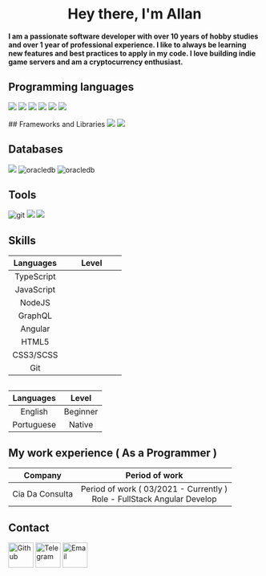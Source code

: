 <h1 align="center" >Hey there, I'm Allan</h1>

<b>I am a passionate software developer with over 10 years of hobby studies and over 1 year of professional experience.
I like to always be learning new features and best practices to apply in my code.
I love building indie game servers and am a cryptocurrency enthusiast.</b>

## Programming languages
<p>
<img src="https://img.shields.io/badge/HTML5-E34F26?style=for-the-badge&logo=html5&logoColor=white" />
<img src="https://img.shields.io/badge/CSS3-1572B6?style=for-the-badge&logo=css3&logoColor=white" />
<img src="https://img.shields.io/badge/JavaScript-323330?style=for-the-badge&logo=javascript&logoColor=F7DF1E" />
<img src="https://img.shields.io/badge/TypeScript-007ACC?style=for-the-badge&logo=typescript&logoColor=white" />
<img src="https://img.shields.io/badge/Node.js-339933?style=for-the-badge&logo=nodedotjs&logoColor=white" />
<img src="https://img.shields.io/badge/-GraphQL-E10098?style=for-the-badge&logo=graphql&logoColor=white" />
</P>
## Frameworks and Libraries
<img src="https://img.shields.io/badge/Angular-DD0031?style=for-the-badge&logo=angular&logoColor=white" />
<img src="https://img.shields.io/badge/-ApolloGraphQL-311C87?style=for-the-badge&logo=apollo-graphql" />

## Databases
<img src="https://img.shields.io/badge/MySQL-00000F?style=for-the-badge&logo=mysql&logoColor=white" />
<img alt="oracledb" src="https://img.shields.io/badge/MariaDB-003545?style=for-the-badge&logo=mariadb&logoColor=white" />
<img alt="oracledb" src="https://img.shields.io/badge/-Oracle%20DB-F80000?style=for-the-badge&logo=Oracle&logoColor=white" />

## Tools
<img alt="git" src="https://img.shields.io/badge/git-%23F05033.svg?style=for-the-badge&logo=git&logoColor=white" />
<img src="https://img.shields.io/badge/github-%23121011.svg?style=for-the-badge&logo=github&logoColor=white" />
<img src="https://img.shields.io/badge/Visual_Studio_Code-0078D4?style=for-the-badge&logo=visual%20studio%20code&logoColor=white" />

## Skills
| Languages  | Level |
| :------: | :------: |
| TypeScript | <img src="https://upload.wikimedia.org/wikipedia/commons/thumb/c/c0/Location_dot_black.svg/1024px-Location_dot_black.svg.png" width="11" height="11" /> <img src="https://upload.wikimedia.org/wikipedia/commons/thumb/c/c0/Location_dot_black.svg/1024px-Location_dot_black.svg.png" width="11" height="11" /> <img src="https://upload.wikimedia.org/wikipedia/commons/thumb/c/c0/Location_dot_black.svg/1024px-Location_dot_black.svg.png" width="11" height="11" /> <img src="https://upload.wikimedia.org/wikipedia/commons/thumb/c/c0/Location_dot_black.svg/1024px-Location_dot_black.svg.png" width="11" height="11" /> <img src="https://png.pngtree.com/png-clipart/20201029/ourmid/pngtree-circle-clipart-light-gray-round-png-image_2381992.jpg" width="11" height="11" /> <img src="https://png.pngtree.com/png-clipart/20201029/ourmid/pngtree-circle-clipart-light-gray-round-png-image_2381992.jpg" width="11" height="11" /> <img src="https://png.pngtree.com/png-clipart/20201029/ourmid/pngtree-circle-clipart-light-gray-round-png-image_2381992.jpg" width="11" height="11" /> |
| JavaScript | <img src="https://upload.wikimedia.org/wikipedia/commons/thumb/c/c0/Location_dot_black.svg/1024px-Location_dot_black.svg.png" width="11" height="11" /> <img src="https://upload.wikimedia.org/wikipedia/commons/thumb/c/c0/Location_dot_black.svg/1024px-Location_dot_black.svg.png" width="11" height="11" /> <img src="https://upload.wikimedia.org/wikipedia/commons/thumb/c/c0/Location_dot_black.svg/1024px-Location_dot_black.svg.png" width="11" height="11" /> <img src="https://upload.wikimedia.org/wikipedia/commons/thumb/c/c0/Location_dot_black.svg/1024px-Location_dot_black.svg.png" width="11" height="11" /> <img src="https://png.pngtree.com/png-clipart/20201029/ourmid/pngtree-circle-clipart-light-gray-round-png-image_2381992.jpg" width="11" height="11" /> <img src="https://png.pngtree.com/png-clipart/20201029/ourmid/pngtree-circle-clipart-light-gray-round-png-image_2381992.jpg" width="11" height="11" /> <img src="https://png.pngtree.com/png-clipart/20201029/ourmid/pngtree-circle-clipart-light-gray-round-png-image_2381992.jpg" width="11" height="11" /> |
| NodeJS | <img src="https://upload.wikimedia.org/wikipedia/commons/thumb/c/c0/Location_dot_black.svg/1024px-Location_dot_black.svg.png" width="11" height="11" /> <img src="https://upload.wikimedia.org/wikipedia/commons/thumb/c/c0/Location_dot_black.svg/1024px-Location_dot_black.svg.png" width="11" height="11" /> <img src="https://upload.wikimedia.org/wikipedia/commons/thumb/c/c0/Location_dot_black.svg/1024px-Location_dot_black.svg.png" width="11" height="11" /> <img src="https://png.pngtree.com/png-clipart/20201029/ourmid/pngtree-circle-clipart-light-gray-round-png-image_2381992.jpg" width="11" height="11" /> <img src="https://png.pngtree.com/png-clipart/20201029/ourmid/pngtree-circle-clipart-light-gray-round-png-image_2381992.jpg" width="11" height="11" /> <img src="https://png.pngtree.com/png-clipart/20201029/ourmid/pngtree-circle-clipart-light-gray-round-png-image_2381992.jpg" width="11" height="11" /> <img src="https://png.pngtree.com/png-clipart/20201029/ourmid/pngtree-circle-clipart-light-gray-round-png-image_2381992.jpg" width="11" height="11" /> |
| GraphQL | <img src="https://upload.wikimedia.org/wikipedia/commons/thumb/c/c0/Location_dot_black.svg/1024px-Location_dot_black.svg.png" width="11" height="11" /> <img src="https://upload.wikimedia.org/wikipedia/commons/thumb/c/c0/Location_dot_black.svg/1024px-Location_dot_black.svg.png" width="11" height="11" /> <img src="https://upload.wikimedia.org/wikipedia/commons/thumb/c/c0/Location_dot_black.svg/1024px-Location_dot_black.svg.png" width="11" height="11" /> <img src="https://png.pngtree.com/png-clipart/20201029/ourmid/pngtree-circle-clipart-light-gray-round-png-image_2381992.jpg" width="11" height="11" /> <img src="https://png.pngtree.com/png-clipart/20201029/ourmid/pngtree-circle-clipart-light-gray-round-png-image_2381992.jpg" width="11" height="11" /> <img src="https://png.pngtree.com/png-clipart/20201029/ourmid/pngtree-circle-clipart-light-gray-round-png-image_2381992.jpg" width="11" height="11" /> <img src="https://png.pngtree.com/png-clipart/20201029/ourmid/pngtree-circle-clipart-light-gray-round-png-image_2381992.jpg" width="11" height="11" /> |
| Angular | <img src="https://upload.wikimedia.org/wikipedia/commons/thumb/c/c0/Location_dot_black.svg/1024px-Location_dot_black.svg.png" width="11" height="11" /> <img src="https://upload.wikimedia.org/wikipedia/commons/thumb/c/c0/Location_dot_black.svg/1024px-Location_dot_black.svg.png" width="11" height="11" /> <img src="https://upload.wikimedia.org/wikipedia/commons/thumb/c/c0/Location_dot_black.svg/1024px-Location_dot_black.svg.png" width="11" height="11" /> <img src="https://upload.wikimedia.org/wikipedia/commons/thumb/c/c0/Location_dot_black.svg/1024px-Location_dot_black.svg.png" width="11" height="11" /> <img src="https://upload.wikimedia.org/wikipedia/commons/thumb/c/c0/Location_dot_black.svg/1024px-Location_dot_black.svg.png" width="11" height="11" /> <img src="https://png.pngtree.com/png-clipart/20201029/ourmid/pngtree-circle-clipart-light-gray-round-png-image_2381992.jpg" width="11" height="11" /> <img src="https://png.pngtree.com/png-clipart/20201029/ourmid/pngtree-circle-clipart-light-gray-round-png-image_2381992.jpg" width="11" height="11" /> |
| HTML5  | <img src="https://upload.wikimedia.org/wikipedia/commons/thumb/c/c0/Location_dot_black.svg/1024px-Location_dot_black.svg.png" width="11" height="11" /> <img src="https://upload.wikimedia.org/wikipedia/commons/thumb/c/c0/Location_dot_black.svg/1024px-Location_dot_black.svg.png" width="11" height="11" /> <img src="https://upload.wikimedia.org/wikipedia/commons/thumb/c/c0/Location_dot_black.svg/1024px-Location_dot_black.svg.png" width="11" height="11" /> <img src="https://upload.wikimedia.org/wikipedia/commons/thumb/c/c0/Location_dot_black.svg/1024px-Location_dot_black.svg.png" width="11" height="11" /> <img src="https://upload.wikimedia.org/wikipedia/commons/thumb/c/c0/Location_dot_black.svg/1024px-Location_dot_black.svg.png" width="11" height="11" /> <img src="https://png.pngtree.com/png-clipart/20201029/ourmid/pngtree-circle-clipart-light-gray-round-png-image_2381992.jpg" width="11" height="11" /> <img src="https://png.pngtree.com/png-clipart/20201029/ourmid/pngtree-circle-clipart-light-gray-round-png-image_2381992.jpg" width="11" height="11" />  |
| CSS3/SCSS  | <img src="https://upload.wikimedia.org/wikipedia/commons/thumb/c/c0/Location_dot_black.svg/1024px-Location_dot_black.svg.png" width="11" height="11" /> <img src="https://upload.wikimedia.org/wikipedia/commons/thumb/c/c0/Location_dot_black.svg/1024px-Location_dot_black.svg.png" width="11" height="11" /> <img src="https://upload.wikimedia.org/wikipedia/commons/thumb/c/c0/Location_dot_black.svg/1024px-Location_dot_black.svg.png" width="11" height="11" /> <img src="https://upload.wikimedia.org/wikipedia/commons/thumb/c/c0/Location_dot_black.svg/1024px-Location_dot_black.svg.png" width="11" height="11" /> <img src="https://upload.wikimedia.org/wikipedia/commons/thumb/c/c0/Location_dot_black.svg/1024px-Location_dot_black.svg.png" width="11" height="11" /> <img src="https://png.pngtree.com/png-clipart/20201029/ourmid/pngtree-circle-clipart-light-gray-round-png-image_2381992.jpg" width="11" height="11" /> <img src="https://png.pngtree.com/png-clipart/20201029/ourmid/pngtree-circle-clipart-light-gray-round-png-image_2381992.jpg" width="11" height="11" />  |
| Git | <img src="https://upload.wikimedia.org/wikipedia/commons/thumb/c/c0/Location_dot_black.svg/1024px-Location_dot_black.svg.png" width="11" height="11" /> <img src="https://upload.wikimedia.org/wikipedia/commons/thumb/c/c0/Location_dot_black.svg/1024px-Location_dot_black.svg.png" width="11" height="11" /> <img src="https://upload.wikimedia.org/wikipedia/commons/thumb/c/c0/Location_dot_black.svg/1024px-Location_dot_black.svg.png" width="11" height="11" /> <img src="https://upload.wikimedia.org/wikipedia/commons/thumb/c/c0/Location_dot_black.svg/1024px-Location_dot_black.svg.png" width="11" height="11" /> <img src="https://upload.wikimedia.org/wikipedia/commons/thumb/c/c0/Location_dot_black.svg/1024px-Location_dot_black.svg.png" width="11" height="11" /> <img src="https://png.pngtree.com/png-clipart/20201029/ourmid/pngtree-circle-clipart-light-gray-round-png-image_2381992.jpg" width="11" height="11" /> <img src="https://png.pngtree.com/png-clipart/20201029/ourmid/pngtree-circle-clipart-light-gray-round-png-image_2381992.jpg" width="11" height="11" /> |
##
| Languages | Level |
|:---:|:---:|
| English | Beginner |
| Portuguese | Native |

## My work experience ( As a Programmer )
| Company | Period of work |
|:---------:|:----------------------------------:|
| Cia Da Consulta | Period of work ( 03/2021 - Currently )<br> Role - FullStack Angular Develop |
## Contact
<p>
<a target="_blank" href="https://github.com/oblinez"><img src="https://edent.github.io/SuperTinyIcons/images/svg/github.svg" width="50" title="Github" /></a> 
<a target="_blank" href="https://t.me/Oblinez"><img src="https://edent.github.io/SuperTinyIcons/images/svg/telegram.svg" width="50" title="Telegram" /></a>
<a href="mailto://oblinez1@gmail.com"><img src="https://edent.github.io/SuperTinyIcons/images/svg/email.svg" width="50" title="Email" /></a> 
</p>
